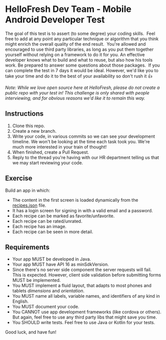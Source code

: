 # HelloFresh Dev Team - Mobile Android Developer Test

The goal of this test is to assert (to some degree) your coding skills.
​
Feel free to add at any point any particular technique or algorithm that you think might enrich the overall quality of the end result.
​
You're allowed and encouraged to use third party libraries, as long as you put them together yourself without relying on a framework to do it for you. An effective developer knows what to build and what to reuse, but also how his tools work. Be prepared to answer some questions about those packages.
​
If you can complete the test in 7 days it would be ideal. However, we'd like you to take your time and do it to the best of your availability so don't rush it :+1:

_Note: While we love open source here at HelloFresh, please do not create a public repo with your test in! This challenge is only shared with people interviewing, and for obvious reasons we'd like it to remain this way._

## Instructions

1. Clone this repo.
2. Create a new branch.
3. Write your code, in various commits so we can see your development timeline. We won't be looking at the time each task took you. We're much more interested in your train of thought!
4. When finished, create a Pull Request.
5. Reply to the thread you're having with our HR department telling us that we may start reviewing your code.

## Exercise

Build an app in which:​
* The content in the first screen is loaded dynamically from the [recipes.json](recipes.json) file.
* It has a login screen for signing in with a valid email and a password.
* Each recipe can be marked as favorite/unfavorite.
* Each recipe can be rated/unrated.
* Each recipe has an image.
* Each recipe can be seen in more detail. 

## Requirements

* Your app MUST be developed in Java.
* Your app MUST have API 16 as minSdkVersion.
* Since there's no server side component the server requests will fail. This is expected. However, client side validation before submitting forms MUST be implemented.
* You MUST implement a fluid layout, that adapts to most phones and tablets _dimensions_ and _orientation_.
* You MUST name all labels, variable names, and identifiers of any kind in English.
* You MUST document your code.
* You CANNOT use app development frameworks (like cordova or others). But again, feel free to use any third party libs that might save you time.
* You SHOULD write tests. Feel free to use Java or Kotlin for your tests.

Good luck, and have fun!
